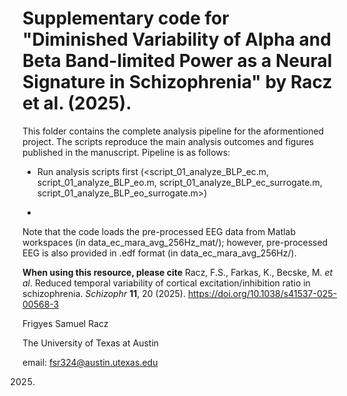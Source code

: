 # Supplementary code for "Diminished Variability of Alpha and Beta Band-limited Power as a Neural Signature in Schizophrenia" by Racz et al. (2025).

This folder contains the complete analysis pipeline for the aformentioned project. The scripts reproduce the main analysis outcomes and figures published in the manuscript. Pipeline is as follows:

- Run analysis scripts first (<script_01_analyze_BLP_ec.m, script_01_analyze_BLP_eo.m, script_01_analyze_BLP_ec_surrogate.m, script_01_analyze_BLP_eo_surrogate.m>)

- 

Note that the code loads the pre-processed EEG data from Matlab workspaces (in data_ec_mara_avg_256Hz_mat/); however, pre-processed EEG is also provided in .edf format (in data_ec_mara_avg_256Hz/).

**When using this resource, please cite** Racz, F.S., Farkas, K., Becske, M. *et al*. Reduced temporal variability of cortical excitation/inhibition ratio in schizophrenia. *Schizophr* **11**, 20 (2025). https://doi.org/10.1038/s41537-025-00568-3

Frigyes Samuel Racz

The University of Texas at Austin

email: fsr324@austin.utexas.edu

2025.
